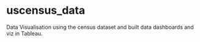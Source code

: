 # uscensus_data

Data Visualisation using the census dataset and built data dashboards and viz in Tableau. 
